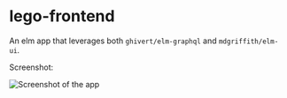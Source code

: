 # lego-frontend

An elm app that leverages both `ghivert/elm-graphql` and `mdgriffith/elm-ui`.

Screenshot:

![Screenshot of the app ](https://raw.github.com/RalfNorthman/lego-frontend/ghivert-version/screenshot.png)
